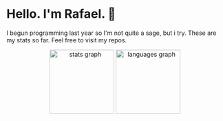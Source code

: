 # Hello. I'm Rafael.  👋

I begun programming last year so I'm not quite a sage, but i try.
These are my stats so far. Feel free to visit my repos.

<div align="center">
  <img src="https://github-readme-stats.vercel.app/api?username=rafaellfelixz&hide_title=false&hide_rank=false&show_icons=true&include_all_commits=true&count_private=true&disable_animations=false&theme=dracula&locale=en&hide_border=false&order=1" height="150" alt="stats graph"  />
  <img src="https://github-readme-stats.vercel.app/api/top-langs?username=rafaellfelixz&locale=en&hide_title=true&layout=compact&card_width=320&langs_count=5&theme=dark&hide_border=true&order=2" height="150" alt="languages graph"  />
</div>


